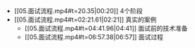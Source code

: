 
- [[05.面试流程.mp4#t=20.35|00:20]] 4个阶段
- [[05.面试流程.mp4#t=02:21.61|02:21]] 真实的案例
	- [[05.面试流程.mp4#t=04:41.96|04:41]] 面试前的技术准备
	- [[05.面试流程.mp4#t=06:57.38|06:57]] 面试过程 